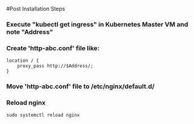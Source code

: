 #Post Installation Steps

### Execute "kubectl get ingress" in Kubernetes Master VM and note "Address"
### Create 'http-abc.conf' file like:
    location / {
        proxy_pass http://$Address/;
    }
### Move 'http-abc.conf' file to /etc/nginx/default.d/
### Reload nginx
    sudo systemctl reload nginx